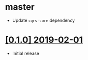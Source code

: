 # master

* Update `cqrs-core` dependency

# [[0.1.0] 2019-02-01](https://github.com/cq-rs/cqrs/releases/tag/cqrs-proptest-0.1.0)

* Initial release
